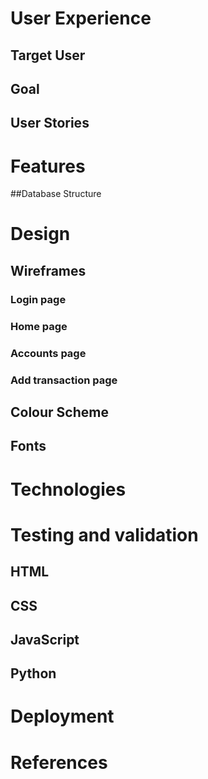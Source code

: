 # User Experience 
## Target User
## Goal
## User Stories

# Features
##Database Structure

# Design
## Wireframes
### Login page
### Home page
### Accounts page
### Add transaction page
## Colour Scheme
## Fonts

# Technologies

# Testing and validation
## HTML
## CSS
## JavaScript
## Python

# Deployment

# References
